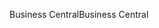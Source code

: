 <span data-ttu-id="87dc7-101">Business Central</span><span class="sxs-lookup"><span data-stu-id="87dc7-101">Business Central</span></span>
